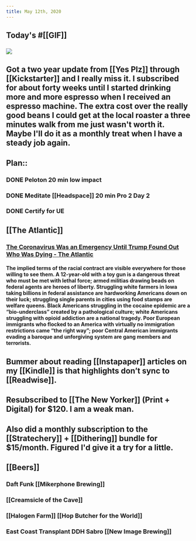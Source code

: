 ```yaml
---
title: May 12th, 2020
---
```


## Today's #[[GIF]]
### ![](https://media3.giphy.com/media/3o7bul0cy5OCGhSlt6/giphy.gif?cid=4d1e4f29e7b5c6ca310b1e9ab5c3b102592e99c62830d680&rid=giphy.gif)

## Got a two year update from [[Yes Plz]] through [[Kickstarter]] and I really miss it. I subscribed for about forty weeks until I started drinking more and more espresso when I received an espresso machine. The extra cost over the really good beans I could get at the local roaster a three minutes walk from me just wasn't worth it. Maybe I'll do it as a monthly treat when I have a steady job again. 

## Plan::
### DONE Peloton 20 min low impact

### DONE Meditate [[Headspace]] 20 min Pro 2 Day 2

### DONE Certify for UE

## [[The Atlantic]]
### [The Coronavirus Was an Emergency Until Trump Found Out Who Was Dying - The Atlantic](https://www.theatlantic.com/ideas/archive/2020/05/americas-racial-contract-showing/611389/)
#### The implied terms of the racial contract are visible everywhere for those willing to see them. A 12-year-old with a toy gun is a dangerous threat who must be met with lethal force; armed militias drawing beads on federal agents are heroes of liberty. Struggling white farmers in Iowa taking billions in federal assistance are hardworking Americans down on their luck; struggling single parents in cities using food stamps are welfare queens. Black Americans struggling in the cocaine epidemic are a “bio-underclass” created by a pathological culture; white Americans struggling with opioid addiction are a national tragedy. Poor European immigrants who flocked to an America with virtually no immigration restrictions came “the right way”; poor Central American immigrants evading a baroque and unforgiving system are gang members and terrorists.

## Bummer about reading [[Instapaper]] articles on my [[Kindle]] is that highlights don’t sync to [[Readwise]].

## Resubscribed to [[The New Yorker]] (Print + Digital) for $120. I am a weak man.

## Also did a monthly subscription to the [[Stratechery]] + [[Dithering]] bundle for $15/month. Figured I'd give it a try for a little.

## [[Beers]]
### Daft Funk [[Mikerphone Brewing]]

### [[Creamsicle of the Cave]]

### [[Halogen Farm]] [[Hop Butcher for the World]]

### East Coast Transplant DDH Sabro [[New Image Brewing]]
